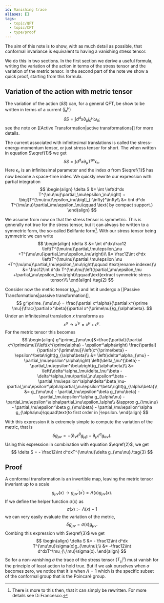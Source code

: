 ```yaml
---
id: Vanishing trace
aliases: []
tags:
  - topic/QFT
  - topic/CFT
  - type/proof
---
```


The aim of this note is to show, with as much detail as possible, that conformal invariance is equivalent to having a vanishing stress tensor.

We do this in two sections. In the first section we derive a useful formula, writing the variation of the action in terms of the stress tensor and the variation of the metric tensor. In the second part of the note we show a quick proof, starting from this formula.

## Variation of the action with metric tensor
The variation of the action $(\delta S)$ can, for a general QFT, be show to be written in terms of a current $(j^\mu_a)$
$$
\delta S = \int d^dx \partial_\mu j^\mu_a \omega_a;\tag{1}
$$
see the note on [[Active Transformation|active transformations]] for more details.

The current associated with infinitesimal translations is called the stress-energy-momentum tensor, or just stress tensor for short. The when written in equation $\eqref{1}$ we get
$$
\delta S  =\int d^dx \partial_\mu T^{\mu\nu}\epsilon_\nu.
$$
Here $\epsilon_\nu$ is an infinitesimal parameter and the index $a$ from $\eqref{1}$ has now become a space-time index. We quickly rewrite our expression with partial integration
$$
\begin{align}
\delta S &= \int \left(d^dx T^{\mu\nu}\partial_\mu\epsilon_\nu\right) + \bigl[T^{\mu\nu}\epsilon_\nu\bigl]_{-\infty}^\infty\\
&= \int d^dx T^{\mu\nu}\partial_\mu\epsilon_\nu\qquad \text{ by compact support.}
\end{align}
$$

We assume from now on that the stress tensor is symmetric. This is generally not true for the stress tensor, but it can always be written to a symmetric form, the so-called Belifante form[^1]. With our stress tensor being symmetric we can write
$$
\begin{align}
\delta S &= \int d^dx\frac12 \left(T^{\mu\nu}\partial_\mu\epsilon_\nu +T^{\mu\nu}\partial_\mu\epsilon_\nu\right)\\
 &= \frac12\int d^dx \left(T^{\mu\nu}\partial_\mu\epsilon_\nu +T^{\nu\mu}\partial_\nu\epsilon_\mu\right)\qquad \text{rename indexes}\\
 &= \frac12\int d^dx T^{\mu\nu}\left(\partial_\mu\epsilon_\nu +\partial_\nu\epsilon_\mu\right)\qquad\text{extract symmetric stress tensor}\\
\end{align}
\tag{2}
$$

Consider now the metric tensor $(g_{\mu\nu})$ and let it undergo a [[Passive Transformations|passive transformation]],
$$
g^\prime_{\mu\nu} = \frac{\partial x^\alpha}{\partial x^{\prime \mu}}\frac{\partial x^\beta}{\partial x^{\prime\nu}}g_{\alpha\beta}.
$$
Under an infinitesimal translation $x$ transforms as
$$
x^\mu\to x^{\prime\mu} = x^\mu + \epsilon^\mu.
$$
For the metric tensor this becomes
$$
\begin{align}
g^\prime_{\mu\nu}&=\frac{\partial}{\partial x^{\prime\mu}}\left(x^{\prime\alpha} - \epsilon^\alpha\right)
\frac{\partial}{\partial x^{\prime\nu}}\left(x^{\prime\beta} - \epsilon^\beta\right)g_{\alpha\beta}\\
&= \left(\delta^\alpha_{\mu} - \partial_\mu\epsilon^\alpha\right)
\left(\delta_\nu^{\beta} - \partial_\nu\epsilon^\beta\right)g_{\alpha\beta}\\
&= \left(\delta^\alpha_\mu\delta_\nu^\beta - \delta^\alpha_\mu\partial_\nu\epsilon^\beta - \partial_\mu\epsilon^\alpha\delta^\beta_\nu-\partial_\mu\epsilon^\alpha\partial_\nu\epsilon^\beta\right)g_{\alpha\beta}\\
&= g_{\mu\nu} - \partial_\nu\epsilon^\beta g_{\mu\beta} - \partial_\mu\epsilon^\alpha g_{\alpha\nu} - \partial_\mu\epsilon^\alpha\partial_\nu\epsilon_\alpha\\
&\approx g_{\mu\nu} - \partial_\nu\epsilon^\beta g_{\mu\beta} - \partial_\mu\epsilon^\alpha g_{\alpha\nu}\qquad\text{to first order in }\epsilon.
\end{align}
$$

With this expression it is extremely simple to compute the variation of the metric, that is
$$
\delta g_{\mu\nu} = - \left(\partial_\nu\epsilon^\beta g_{\mu\beta} + \partial_\mu\epsilon^\alpha g_{\alpha\nu}\right).
$$
Using this expression in combination with equation $\eqref{2}$, we get
$$
\delta S = - \frac12\int d^dxT^{\mu\nu}\delta g_{\mu\nu}.\tag{3}
$$
## Proof
A conformal transformation is an invertible map, leaving the metric tensor invariant up to a scale
$$
g_{\mu\nu}(x) \to g^\prime_{\mu\nu} (x^\prime) = \Lambda(x)g_{\mu\nu} (x).
$$
If we define the helper function $\sigma(x)$ as
$$
\sigma(x) := \Lambda(x) - 1
$$
we can very easily evaluate the variation of the metric,
$$
\delta g_{\mu\nu} = \sigma(x)g_{\mu\nu}.
$$
Combing this expression with $\eqref{3}$ we get
$$
\begin{align}
\delta S &= - \frac12\int d^dx T^{\mu\nu}\sigma(x)g_{\mu\nu};\\
&= -\frac12\int d^dxT^\mu_{\,\mu}\sigma(x).
\end{align}
$$
So for a non-vanishing $\sigma$ the trace of the stress tensor $(T^\mu_{\,\mu})$ must vanish for the principle of least action to hold true. But if we ask ourselves when $\sigma$ becomes zero, we notice that it is when $\Lambda = 1$ which is the specific subset of the conformal group that is the $\text{Poincar\'e}$ group.
[^1]: There is more to this then, that it can simply be rewritten. For more details see Di Francesco.
